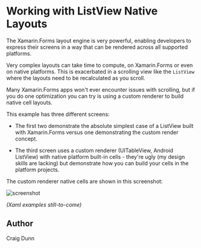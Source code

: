 Working with ListView Native Layouts
==============

The Xamarin.Forms layout engine is very powerful, enabling developers to express their screens in a way that can be rendered across all supported platforms.

Very complex layouts can take time to compute, on Xamarin.Forms or even on native platforms. This is exacerbated in a scrolling view like the `ListView` where the layouts need to be recalculated as you scroll.

Many Xamarin.Forms apps won't ever encounter issues with scrolling, but if you do one optimization you can try is using a custom renderer to build native cell layouts.

This example has three different screens:

* The first two demonstrate the absolute simplest case of a ListView built with Xamarin.Forms versus one demonstrating the custom render concept.

* The third screen uses a custom renderer (UITableView, Android ListView) with native platform built-in cells - they're ugly (my design skills are lacking) but demonstrate how you can build your cells in the platform projects.

The custom renderer native cells are shown in this screenshot:

![screenshot](https://raw.githubusercontent.com/xamarin/xamarin-forms-samples/master/WorkingWithListviewNative/Screenshots/all-sml.png "Performance")

*(Xaml examples still-to-come)*


Author
------

Craig Dunn
